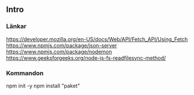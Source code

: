 ## Intro

### Länkar
https://developer.mozilla.org/en-US/docs/Web/API/Fetch_API/Using_Fetch
https://www.npmjs.com/package/json-server
https://www.npmjs.com/package/nodemon
https://www.geeksforgeeks.org/node-js-fs-readfilesync-method/



### Kommandon
npm init -y
npm install "paket"